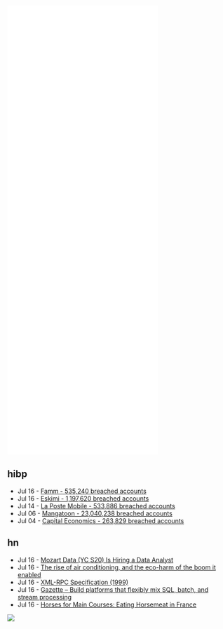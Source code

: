 ![Metrics](https://raw.githubusercontent.com/phixion/phixion/master/metrics.svg)

## hibp

<!--
for https://github.com/phixion/phixion/blob/main/.github/workflows/feeds.yml
-->
<!--START_SECTION:haveibeenpwnd-->
- Jul 16 - [Famm - 535,240 breached accounts](https://haveibeenpwned.com/PwnedWebsites#Famm)
- Jul 16 - [Eskimi - 1,197,620 breached accounts](https://haveibeenpwned.com/PwnedWebsites#Eskimi)
- Jul 14 - [La Poste Mobile - 533,886 breached accounts](https://haveibeenpwned.com/PwnedWebsites#LaPosteMobile)
- Jul 06 - [Mangatoon - 23,040,238 breached accounts](https://haveibeenpwned.com/PwnedWebsites#Mangatoon)
- Jul 04 - [Capital Economics - 263,829 breached accounts](https://haveibeenpwned.com/PwnedWebsites#CapialEconomics)
<!--END_SECTION:haveibeenpwnd-->

## hn

<!--
for https://github.com/phixion/phixion/blob/main/.github/workflows/feeds.yml
-->
<!--START_SECTION:hn-->
- Jul 16 - [Mozart Data (YC S20) Is Hiring a Data Analyst](https://www.mozartdata.com/data-analyst)
- Jul 16 - [The rise of air conditioning, and the eco-harm of the boom it enabled](https://www.historytoday.com/history-matters/rise-air-conditioning)
- Jul 16 - [XML-RPC Specification (1999)](http://xmlrpc.com/spec.md)
- Jul 16 - [Gazette – Build platforms that flexibly mix SQL, batch, and stream processing](https://github.com/gazette/core)
- Jul 16 - [Horses for Main Courses: Eating Horsemeat in France](https://lamelonne.substack.com/p/horses-for-main-courses)
<!--END_SECTION:hn-->

<!--
for https://yhype.me
-->
![](https://hit.yhype.me/github/profile?user_id=13013670)
